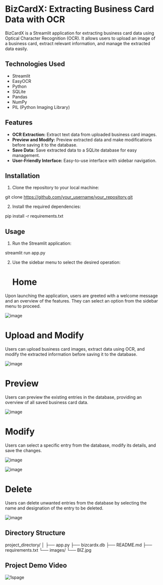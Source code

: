 # BizCardX: Extracting Business Card Data with OCR

BizCardX is a Streamlit application for extracting business card data using Optical Character Recognition (OCR). It allows users to upload an image of a business card, extract relevant information, and manage the extracted data easily.

## Technologies Used

- Streamlit
- EasyOCR
- Python
- SQLite
- Pandas
- NumPy
- PIL (Python Imaging Library)

## Features

- **OCR Extraction:** Extract text data from uploaded business card images.
- **Preview and Modify:** Preview extracted data and make modifications before saving it to the database.
- **Save Data:** Save extracted data to a SQLite database for easy management.
- **User-Friendly Interface:** Easy-to-use interface with sidebar navigation.

## Installation

1. Clone the repository to your local machine:

git clone https://github.com/your_username/your_repository.git


2. Install the required dependencies:

pip install -r requirements.txt


## Usage

1. Run the Streamlit application:

streamlit run app.py


2. Use the sidebar menu to select the desired operation:
   # Home

Upon launching the application, users are greeted with a welcome message and an overview of the features. They can select an option from the sidebar menu to proceed.

![image](https://github.com/ShagoulHameed/Project3---BizCardX/assets/154894802/1390b0ce-15dd-4292-8267-5fd7fe655779)


# Upload and Modify

Users can upload business card images, extract data using OCR, and modify the extracted information before saving it to the database.

![image](https://github.com/ShagoulHameed/Project3---BizCardX/assets/154894802/9bd34517-585a-405a-a1c7-def395709ce1)


# Preview

Users can preview the existing entries in the database, providing an overview of all saved business card data.

![image](https://github.com/ShagoulHameed/Project3---BizCardX/assets/154894802/4324e055-6f26-48b6-9ce6-0bdb0e6e263b)


# Modify

Users can select a specific entry from the database, modify its details, and save the changes.

![image](https://github.com/ShagoulHameed/Project3---BizCardX/assets/154894802/bcc0456d-bce0-4298-a7b2-a133a901bbcb)

![image](https://github.com/ShagoulHameed/Project3---BizCardX/assets/154894802/cda050fc-639a-431c-946b-19bf9b9a6450)


# Delete

Users can delete unwanted entries from the database by selecting the name and designation of the entry to be deleted.

![image](https://github.com/ShagoulHameed/Project3---BizCardX/assets/154894802/dad274d1-dbcc-4563-a2f7-d78cdccb2526)



## Directory Structure

project_directory/
│
├── app.py
├── bizcardx.db
├── README.md
├── requirements.txt
└── images/
└── BIZ.jpg


## Project Demo Video
![1spage](https://github.com/ShagoulHameed/Project3---BizCardX/assets/154894802/640d2d18-de28-40bd-bc70-374f5e1d26e7)




